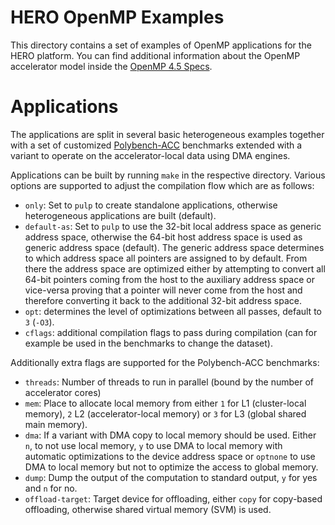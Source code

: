 # HERO OpenMP Examples
This directory contains a set of examples of OpenMP applications for the HERO platform. You can find additional information about the OpenMP accelerator model inside the [OpenMP 4.5 Specs](https://www.openmp.org/wp-content/uploads/openmp-examples-4.5.0.pdf).

# Applications
The applications are split in several basic heterogeneous examples together with a set of customized [Polybench-ACC](https://cavazos-lab.github.io/PolyBench-ACC/) benchmarks extended with a variant to operate on the accelerator-local data using DMA engines. 

Applications can be built by running `make` in the respective directory. Various options are supported to adjust the compilation flow which are as follows:
 * `only`: Set to `pulp` to create standalone applications, otherwise heterogeneous applications are built (default).
 * `default-as`: Set to `pulp` to use the 32-bit local address space as generic address space, otherwise the 64-bit host address space is used as generic address space (default). The generic address space determines to which address space all pointers are assigned to by default. From there the address space are optimized either by attempting to convert all 64-bit pointers coming from the host to the auxiliary address space or vice-versa proving that a pointer will never come from the host and therefore converting it back to the additional 32-bit address space.
 * `opt`: determines the level of optimizations between all passes, default to `3` (`-O3`).
 * `cflags`: additional compilation flags to pass during compilation (can for example be used in the benchmarks to change the dataset).

Additionally extra flags are supported for the Polybench-ACC benchmarks:
 * `threads`: Number of threads to run in parallel (bound by the number of accelerator cores)
 * `mem`: Place to allocate local memory from either `1` for L1 (cluster-local memory), `2` L2 (accelerator-local memory) or `3` for L3 (global shared main memory).
 * `dma`: If a variant with DMA copy to local memory should be used. Either `n`, to not use local memory, `y` to use DMA to local memory with automatic optimizations to the device address space or `optnone` to use DMA to local memory but not to optimize the access to global memory.
 * `dump`: Dump the output of the computation to standard output, `y` for yes and `n` for no.
 * `offload-target`: Target device for offloading, either `copy` for copy-based offloading, otherwise shared virtual memory (SVM) is used.
